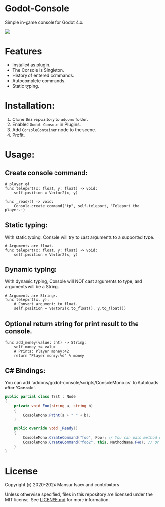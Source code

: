 # Godot-Console

Simple in-game console for Godot 4.x.

![](https://user-images.githubusercontent.com/8208165/144989905-6d3eb45d-26e7-4acd-9a53-c31d7e49c400.png)

# Features

- Installed as plugin.
- The Console is Singleton.
- History of entered commands.
- Autocomplete commands.
- Static typing.

# Installation:

1. Clone this repository to `addons` folder.
2. Enabled `Godot Console` in Plugins.
3. Add `ConsoleContainer` node to the scene.
4. Profit.

# Usage:

## Create console command:

```gdscript
# player.gd
func teleport(x: float, y: float) -> void:
	self.position = Vector2(x, y)

func _ready() -> void:
	Console.create_command("tp", self.teleport, "Teleport the player.")
```

## Static typing:

With static typing, Console will try to cast arguments to a supported type.
```gdscript
# Arguments are float.
func teleport(x: float, y: float) -> void:
	self.position = Vector2(x, y)
```

## Dynamic typing:

With dynamic typing, Console will NOT cast arguments to type, and arguments will be a String.
```gdscript
# Arguments are Strings.
func teleport(x, y):
	# Convert arguments to float.
	self.position = Vector2(x.to_float(), y.to_float())
```

## Optional return string for print result to the console.

```gdscript
func add_money(value: int) -> String:
	self.money += value
	# Prints: Player money:42
	return "Player money:%d" % money
```

## C# Bindings:

You can add 'addons/godot-console/scripts/ConsoleMono.cs' to Autoloads after 'Console'.
```csharp
public partial class Test : Node
{
	private void Foo(string a, string b)
	{
		ConsoleMono.Print(a + " " + b);
	}

	public override void _Ready()
	{
		ConsoleMono.CreateCommand("foo", Foo); // You can pass method directly as delegate.
		ConsoleMono.CreateCommand("foo2", this, MethodName.Foo); // Or you can pass target object and method name.
	}
}
```

# License

Copyright (c) 2020-2024 Mansur Isaev and contributors

Unless otherwise specified, files in this repository are licensed under the
MIT license. See [LICENSE.md](LICENSE.md) for more information.
